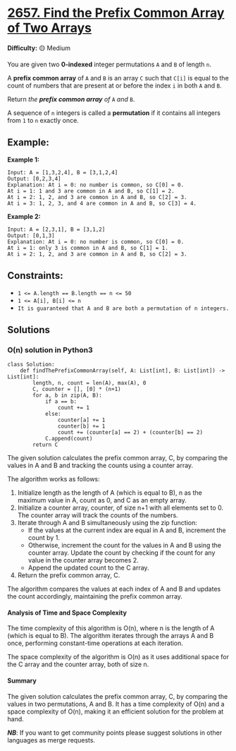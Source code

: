 # [2657. Find the Prefix Common Array of Two Arrays](https://leetcode.com/problems/find-the-prefix-common-array-of-two-arrays/)

**Difficulty:** 🟡 Medium

You are given two **0-indexed** integer permutations `A` and `B` of length `n`.

A **prefix common array** of `A` and `B` is an array `C` such that `C[i]` is equal to the count of numbers that are present at or before the index `i` in both `A` and `B`.

Return *the **prefix common array** of* `A` *and* `B`.

A sequence of `n` integers is called a **permutation** if it contains all integers from `1` to `n` exactly once.

## Example:

**Example 1:**

```
Input: A = [1,3,2,4], B = [3,1,2,4]
Output: [0,2,3,4]
Explanation: At i = 0: no number is common, so C[0] = 0.
At i = 1: 1 and 3 are common in A and B, so C[1] = 2.
At i = 2: 1, 2, and 3 are common in A and B, so C[2] = 3.
At i = 3: 1, 2, 3, and 4 are common in A and B, so C[3] = 4.

```

**Example 2:**

```
Input: A = [2,3,1], B = [3,1,2]
Output: [0,1,3]
Explanation: At i = 0: no number is common, so C[0] = 0.
At i = 1: only 3 is common in A and B, so C[1] = 1.
At i = 2: 1, 2, and 3 are common in A and B, so C[2] = 3.

```

## Constraints:

- `1 <= A.length == B.length == n <= 50`
- `1 <= A[i], B[i] <= n`
- `It is guaranteed that A and B are both a permutation of n integers.`

## Solutions

### O(n) solution in Python3

```python3
class Solution:
    def findThePrefixCommonArray(self, A: List[int], B: List[int]) -> List[int]:
        length, n, count = len(A), max(A), 0
        C, counter = [], [0] * (n+1)
        for a, b in zip(A, B):
            if a == b:
                count += 1
            else:
                counter[a] += 1
                counter[b] += 1
                count += (counter[a] == 2) + (counter[b] == 2)
            C.append(count)
        return C
```

The given solution calculates the prefix common array, C, by comparing the values in A and B and tracking the counts using a counter array.

The algorithm works as follows:
1. Initialize length as the length of A (which is equal to B), n as the maximum value in A, count as 0, and C as an empty array.
2. Initialize a counter array, counter, of size n+1 with all elements set to 0. The counter array will track the counts of the numbers.
3. Iterate through A and B simultaneously using the zip function:
   - If the values at the current index are equal in A and B, increment the count by 1.
   - Otherwise, increment the count for the values in A and B using the counter array. Update the count by checking if the count for any value in the counter array becomes 2.
   - Append the updated count to the C array.
4. Return the prefix common array, C.

The algorithm compares the values at each index of A and B and updates the count accordingly, maintaining the prefix common array.

#### Analysis of Time and Space Complexity

The time complexity of this algorithm is O(n), where n is the length of A (which is equal to B). The algorithm iterates through the arrays A and B once, performing constant-time operations at each iteration.

The space complexity of the algorithm is O(n) as it uses additional space for the C array and the counter array, both of size n.

#### Summary

The given solution calculates the prefix common array, C, by comparing the values in two permutations, A and B. It has a time complexity of O(n) and a space complexity of O(n), making it an efficient solution for the problem at hand.

***NB***: If you want to get community points please suggest solutions in other languages as merge requests.
